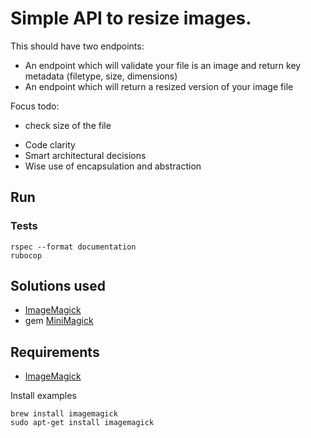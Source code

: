 # Simple API to resize images.

This should have two endpoints:

* An endpoint which will validate your file is an image and return key metadata (filetype, size, dimensions)
* An endpoint which will return a resized version of your image file

Focus todo:

- check size of the file

* Code clarity
* Smart architectural decisions
* Wise use of encapsulation and abstraction

## Run


### Tests

    rspec --format documentation
    rubocop

## Solutions used

* [ImageMagick](https://imagemagick.org/index.php)
* gem [MiniMagick](https://github.com/minimagick/minimagick)

## Requirements

* [ImageMagick](https://imagemagick.org/index.php)

Install examples

    brew install imagemagick
    sudo apt-get install imagemagick

